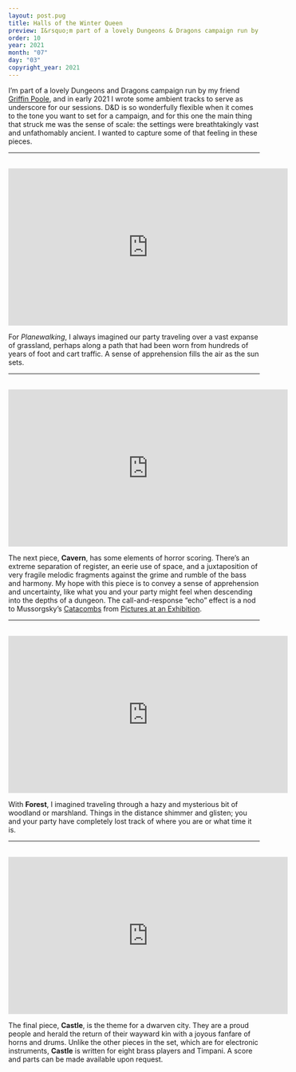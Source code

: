 ```yaml
---
layout: post.pug
title: Halls of the Winter Queen
preview: I&rsquo;m part of a lovely Dungeons & Dragons campaign run by my friend <a href="http://griffinpoole.com" class="tile-link">Griffin Poole</a>, and in early 2021 I wrote some ambient tracks to serve as underscore for our sessions
order: 10
year: 2021
month: "07"
day: "03"
copyright_year: 2021
---
```


I&rsquo;m part of a lovely Dungeons and Dragons campaign run by my friend [Griffin Poole](http://griffinpoole.com), and in early 2021 I wrote some ambient tracks to serve as underscore for our sessions. D&D is so wonderfully flexible when it comes to the tone you want to set for a campaign, and for this one the main thing that struck me was the sense of scale: the settings were breathtakingly vast and unfathomably ancient. I wanted to capture some of that feeling in these pieces.

<hr>
<br>

<iframe class="video" width="560" height="315" src="https://www.youtube.com/embed/EJZLO-iOU5E" title="YouTube video player" frameborder="0" allow="accelerometer; autoplay; clipboard-write; encrypted-media; gyroscope; picture-in-picture" allowfullscreen></iframe>

For _Planewalking_, I always imagined our party traveling over a vast expanse of grassland, perhaps along a path that had been worn from hundreds of years of foot and cart traffic. A sense of apprehension fills the air as the sun sets.

<hr>
<br>

<iframe class="video" width="560" height="315" src="https://www.youtube.com/embed/TkxlBoCz5L4" title="YouTube video player" frameborder="0" allow="accelerometer; autoplay; clipboard-write; encrypted-media; gyroscope; picture-in-picture" allowfullscreen></iframe>

The next piece, **Cavern**, has some elements of horror scoring. There&rsquo;s an extreme separation of register, an eerie use of space, and a juxtaposition of very fragile melodic fragments against the grime and rumble of the bass and harmony. My hope with this piece is to convey a sense of apprehension and uncertainty, like what you and your party might feel when descending into the depths of a dungeon. The call-and-response &ldquo;echo&rdquo; effect is a nod to Mussorgsky&rsquo;s [Catacombs](https://youtu.be/bF30XA3OUEQ?t=2741) from [Pictures at an Exhibition](https://en.wikipedia.org/wiki/Pictures_at_an_Exhibition).

<hr>
<br>

<iframe class="video" width="560" height="315" src="https://www.youtube.com/embed/kQgVtzUD0Es" title="YouTube video player" frameborder="0" allow="accelerometer; autoplay; clipboard-write; encrypted-media; gyroscope; picture-in-picture" allowfullscreen></iframe>

With **Forest**, I imagined traveling through a hazy and mysterious bit of woodland or marshland. Things in the distance shimmer and glisten; you and your party have completely lost track of where you are or what time it is.

<hr>
<br>

<iframe class="video" width="560" height="315" src="https://www.youtube.com/embed/o6xUriZ0s_w" title="YouTube video player" frameborder="0" allow="accelerometer; autoplay; clipboard-write; encrypted-media; gyroscope; picture-in-picture" allowfullscreen></iframe>

The final piece, **Castle**, is the theme for a dwarven city. They are a proud people and herald the return of their wayward kin with a joyous fanfare of horns and drums. Unlike the other pieces in the set, which are for electronic instruments, **Castle** is written for eight brass players and Timpani. A score and parts can be made available upon request.
